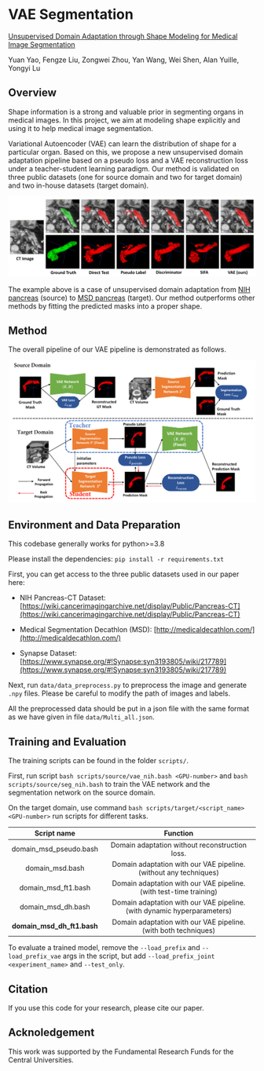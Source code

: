 
# VAE Segmentation

[Unsupervised Domain Adaptation through Shape Modeling for Medical Image Segmentation](https://openreview.net/forum?id=CwXCs6HObSw&referrer=%5Bthe%20profile%20of%20Yuan%20Yao%5D(%2Fprofile%3Fid%3D~Yuan_Yao11))

Yuan Yao, Fengze Liu, Zongwei Zhou, Yan Wang, Wei Shen, Alan Yuille, Yongyi Lu



## Overview

Shape information is a strong and valuable prior in segmenting organs in medical images. In this project, we aim at modeling shape explicitly and using it to help medical image segmentation. 

 Variational Autoencoder (VAE) can learn the distribution of shape for a particular organ. Based on this, we propose a new unsupervised domain adaptation pipeline based on a pseudo loss and a VAE reconstruction loss under a teacher-student learning paradigm. Our method is validated on three public datasets (one for source domain and two for target domain) and two in-house datasets (target domain).

![visualize](figure/visualize.png)

The example above is a case of unsupervised domain adaptation from [NIH pancreas](https://wiki.cancerimagingarchive.net/display/Public/Pancreas-CT) (source) to [MSD pancreas](http://medicaldecathlon.com/) (target). Our method outperforms other methods by fitting the predicted masks into a proper shape.



## Method

The overall pipeline of our VAE pipeline is demonstrated as follows.

![architecture](figure/architecture.png)



## Environment and Data Preparation

This codebase generally works for python>=3.8

Please install the dependencies: `pip install -r requirements.txt`

First, you can get access to the three public datasets used in our paper here:

- NIH Pancreas-CT Dataset: [https://wiki.cancerimagingarchive.net/display/Public/Pancreas-CT](https://wiki.cancerimagingarchive.net/display/Public/Pancreas-CT)

- Medical Segmentation Decathlon (MSD): [http://medicaldecathlon.com/](http://medicaldecathlon.com/)

- Synapse Dataset: [https://www.synapse.org/#!Synapse:syn3193805/wiki/217789](https://www.synapse.org/#!Synapse:syn3193805/wiki/217789)

Next, run `data/data_preprocess.py` to preprocess the image and generate `.npy` files. Please be careful to modify the path of images and labels. 

All the preprocessed data should be put in a json file with the same format as we have given in file `data/Multi_all.json`.



## Training and Evaluation

The training scripts can be found in the folder `scripts/`. 

First, run script `bash scripts/source/vae_nih.bash <GPU-number>` and `bash scripts/source/seg_nih.bash` to train the VAE network and the segmentation network on the source domain.

On the target domain, use command `bash scripts/target/<script_name> <GPU-number>` run scripts for different tasks.

|        Script name         |                           Function                           |
| :------------------------: | :----------------------------------------------------------: |
|   domain_msd_pseudo.bash   |        Domain adaptation without reconstruction loss.        |
|      domain_msd.bash       | Domain adaptation with our VAE pipeline. (without any techniques) |
|    domain_msd_ft1.bash     | Domain adaptation with our VAE pipeline. (with test-time training) |
|     domain_msd_dh.bash     | Domain adaptation with our VAE pipeline. (with dynamic hyperparameters) |
| **domain_msd_dh_ft1.bash** | Domain adaptation with our VAE pipeline. (with both techniques) |

To evaluate a trained model, remove the `--load_prefix` and `--load_prefix_vae` args in the script, but add `--load_prefix_joint <experiment_name>` and `--test_only`.



## Citation

If you use this code for your research, please cite our paper. 



## Acknoledgement

This work was supported by the Fundamental Research Funds for the Central Universities.

